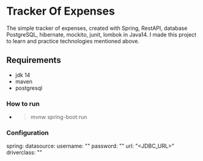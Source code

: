 # Tracker Of Expenses
The simple tracker of expenses, created with Spring, RestAPI,  database PostgreSQL, hibernate, mockito, junit, lombok in Java14. I made this project to learn and practice technologies mentioned above.
## Requirements
 - jdk 14
 - maven
 - postgresql
### How to run
- > mvnw spring-boot:run
### Configuration
spring:
  datasource:
    username: "<USERNAME>"
    password: "<PASSWORD>"
    url: "<JDBC_URL>"
    driverclass: "<DRIVER>"

